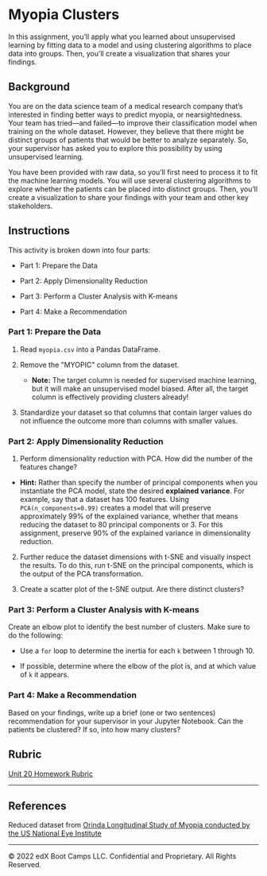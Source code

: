 # Myopia Clusters

In this assignment, you’ll apply what you learned about unsupervised learning by fitting data to a model and using clustering algorithms to place data into groups. Then, you’ll create a visualization that shares your findings.

## Background

You are on the data science team of a medical research company that’s interested in finding better ways to predict myopia, or nearsightedness. Your team has tried—and failed—to improve their classification model when training on the whole dataset. However, they believe that there might be distinct groups of patients that would be better to analyze separately. So, your supervisor has asked you to explore this possibility by using unsupervised learning.

You have been provided with raw data, so you’ll first need to process it to fit the machine learning models. You will use several clustering algorithms to explore whether the patients can be placed into distinct groups. Then, you’ll create a visualization to share your findings with your team and other key stakeholders.

## Instructions

This activity is broken down into four parts:

* Part 1: Prepare the Data

* Part 2: Apply Dimensionality Reduction

* Part 3: Perform a Cluster Analysis with K-means

* Part 4: Make a Recommendation

### Part 1: Prepare the Data

1. Read `myopia.csv` into a Pandas DataFrame.

2. Remove the "MYOPIC" column from the dataset.

    * **Note:** The target column is needed for supervised machine learning, but it will make an unsupervised model biased. After all, the target column is effectively providing clusters already!

3. Standardize your dataset so that columns that contain larger values do not influence the outcome more than columns with smaller values.

### Part 2: Apply Dimensionality Reduction

1. Perform dimensionality reduction with PCA. How did the number of the features change?


  * **Hint:** Rather than specify the number of principal components when you instantiate the PCA model, state the desired **explained variance**. For example, say that a dataset has 100 features. Using `PCA(n_components=0.99)` creates a model that will preserve approximately 99% of the explained variance, whether that means reducing the dataset to 80 principal components or 3. For this assignment, preserve 90% of the explained variance in dimensionality reduction.

2. Further reduce the dataset dimensions with t-SNE and visually inspect the results. To do this, run t-SNE on the principal components, which is the output of the PCA transformation.

3. Create a scatter plot of the t-SNE output. Are there distinct clusters?

### Part 3: Perform a Cluster Analysis with K-means

Create an elbow plot to identify the best number of clusters. Make sure to do the following:

* Use a `for` loop to determine the inertia for each `k` between 1 through 10.

* If possible, determine where the elbow of the plot is, and at which value of `k` it appears.

### Part 4: Make a Recommendation

Based on your findings, write up a brief (one or two sentences) recommendation for your supervisor in your Jupyter Notebook. Can the patients be clustered? If so, into how many clusters?

## Rubric

[Unit 20 Homework Rubric](https://docs.google.com/document/d/1046PZMnFwxcNkyIewuJc_RYhaErY42HoNUKORkh18A4/edit)

- - -

## References

Reduced dataset from [Orinda Longitudinal Study of Myopia conducted by the US National Eye Institute](https://clinicaltrials.gov/ct2/show/NCT00000169)

- - -

© 2022 edX Boot Camps LLC. Confidential and Proprietary. All Rights Reserved.



